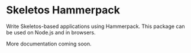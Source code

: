 # Skeletos Hammerpack

Write Skeletos-based applications using Hammerpack. This package can be used on Node.js and in browsers.

More documentation coming soon.
